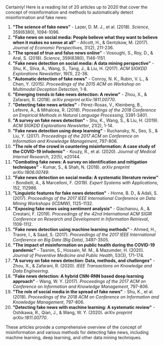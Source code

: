 Certainly! Here is a reading list of 20 articles up to 2020 that cover the concept of misinformation and methods to automatically detect misinformation and fake news:

1. **"The science of fake news"** - Lazer, D. M. J., et al. (2018). *Science*, 359(6380), 1094-1096.
2. **"Fake news on social media: People believe what they want to believe when it makes no sense at all"** - Allcott, H., & Gentzkow, M. (2017). *Journal of Economic Perspectives*, 31(2), 211-236.
3. **"The spread of true and false news online"** - Vosoughi, S., Roy, D., & Aral, S. (2018). *Science*, 359(6380), 1146-1151.
4. **"Fake news detection on social media: A data mining perspective"** - Shu, K., Sliva, A., Wang, S., Tang, J., & Liu, H. (2017). *ACM SIGKDD Explorations Newsletter*, 19(1), 22-36.
5. **"Automatic detection of fake news"** - Conroy, N. K., Rubin, V. L., & Chen, Y. (2015). *Proceedings of the 2015 ACM on Workshop on Multimodal Deception Detection*, 1-8.
6. **"Emerging trends in fake news detection: A review"** - Zhou, X., & Zafarani, R. (2018). *arXiv preprint arXiv:1811.00770*.
7. **"Detecting fake news articles"** - Pérez-Rosas, V., Kleinberg, B., Lefevre, A., & Mihalcea, R. (2018). *Proceedings of the 2018 Conference on Empirical Methods in Natural Language Processing*, 3391-3401.
8. **"A survey on fake news detection"** - Shu, K., Wang, S., & Liu, H. (2019). *ACM SIGKDD Explorations Newsletter*, 21(2), 1-14.
9. **"Fake news detection using deep learning"** - Ruchansky, N., Seo, S., & Liu, Y. (2017). *Proceedings of the 2017 ACM on Conference on Information and Knowledge Management*, 797-806.
10. **"The role of the crowd in countering misinformation: A case study of the COVID-19 infodemic"** - Kouzy, R., et al. (2020). *Journal of Medical Internet Research*, 22(5), e20144.
11. **"Combating fake news: A survey on identification and mitigation techniques"** - Kumar, S., & Shah, N. (2018). *arXiv preprint arXiv:1806.00749*.
12. **"Fake news detection on social media: A systematic literature review"** - Bondielli, A., & Marcelloni, F. (2019). *Expert Systems with Applications*, 152, 112986.
13. **"Linguistic features for fake news detection"** - Horne, B. D., & Adali, S. (2017). *Proceedings of the 2017 IEEE International Conference on Data Mining Workshops (ICDMW)*, 1125-1132.
14. **"Exposing fake news using sentiment analysis"** - Giachanou, A., & Crestani, F. (2019). *Proceedings of the 42nd International ACM SIGIR Conference on Research and Development in Information Retrieval*, 1109-1112.
15. **"Fake news detection using machine learning methods"** - Ahmed, H., Traore, I., & Saad, S. (2017). *Proceedings of the 2017 IEEE International Conference on Big Data (Big Data)*, 3497-3505.
16. **"The impact of misinformation on public health during the COVID-19 pandemic"** - Tasnim, S., Hossain, M. M., & Mazumder, H. (2020). *Journal of Preventive Medicine and Public Health*, 53(3), 171-174.
17. **"A survey on fake news detection: Data, methods, and challenges"** - Zhou, X., & Zafarani, R. (2020). *IEEE Transactions on Knowledge and Data Engineering*.
18. **"Fake news detection: A hybrid CNN-RNN based deep learning approach"** - Wang, W. Y. (2017). *Proceedings of the 2017 ACM on Conference on Information and Knowledge Management*, 797-806.
19. **"The role of social media in the spread of fake news"** - Shu, K., et al. (2018). *Proceedings of the 2018 ACM on Conference on Information and Knowledge Management*, 797-806.
20. **"Detecting fake news with machine learning: A systematic review"** - Oshikawa, R., Qian, J., & Wang, W. Y. (2020). *arXiv preprint arXiv:1811.00770*.

These articles provide a comprehensive overview of the concept of misinformation and various methods for detecting fake news, including machine learning, deep learning, and other data mining techniques.